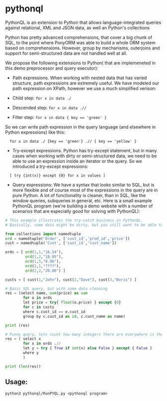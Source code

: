 # pythonql
PythonQL is an extension to Python that allows language-integrated queries against relational, XML and JSON data, as well an Python's collections


Python has pretty advanced comprehensions, that cover a big chunk of SQL, to the point where PonyORM was able to build a whole ORM system based on comprehensions. However, group by mechanisms, outerjoins and support for semi-structured data are not handled well at all.


We propose the following extensions to Python( that are implemeneted in this demo preprocessor and query executor):

 - Path expressions. When working with nested data that has varied structure, path expressions are extremely useful. We have modeled our path expression on XPath, however we use a much simplified verison:

  - Child step:  ```for x in data ./``` 
  - Descended step: ```for x in data .//```
  - Filter step: ```for x in data { key == 'green' }```

So we can write path expression in the query language (and elsewhere in Python expressions) like this:
```
  for x in data ./ {key == 'green'} .// { key == 'yellow' }
```

 - Try-except expressions. Python has try-except statement, but in many cases when working with dirty or semi-structured data, we need to be able to use an expression inside an iterator or the query. So we introduced a try-except expressions:
 
```
  [ try {int(x)} except {0} for x in values ]
```

 - Query expressions:
We have a syntax that looks similar to SQL, but is more flexible and of course most of the expressions in the query are
in pure Python. A lot of functionality is cleaner, than in SQL, like the window queries, subqueries in general, etc. Here is a small example PythonQL program (we're building a demo website with a number of scenarios that are especially good for solving with PythonQL):

```Python
# This example illustrates the try-catch business in PythonQL.
# Basically, some data might be dirty, but you still want to be able to write a simple query

from collections import namedtuple
ord = namedtuple('Order', ['cust_id','prod_id','price'])
cust = namedtuple('Cust', ['cust_id','cust_name'])

ords = [ ord(1,1,"16.54"),
         ord(1,2,"18.95"),
         ord(1,5,"8.96"),
         ord(2,1,"????"),
         ord(2,2,"20.00") ]

custs = [ cust(1,"John"), cust(2,"Dave"), cust(3,"Boris") ]

# Basic SQL query, but with some data cleaning
res = (select name, sum(price) as sum
        for o in ords
        let price = try{ float(o.price) } except {0}
        for c in custs
        where c.cust_id == o.cust_id
        group by c.cust_id as id, c.cust_name as name)

print (res)

# Funny query, lets count how many integers there are everywhere in the data
res = ( select x
        for x in ords .//
        let y = try { True if int(x) else False } except { False }
        where y
        )

print (len(res))
```

## Usage:

`python3 pythonql/RunPYQL.py <pythonql program>`
